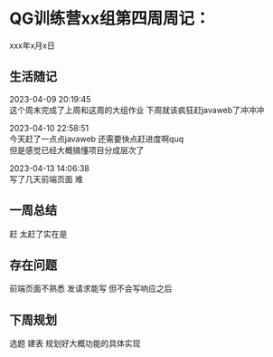 # QG训练营xx组第四周周记：
xxx年x月x日

## 生活随记  
2023-04-09 20:19:45  
这个周末完成了上周和这周的大组作业
下周就该疯狂赶javaweb了冲冲冲    

2023-04-10 22:58:51  
今天赶了一点点javaweb 还需要快点赶进度啊quq  
但是感觉已经大概搞懂项目分成层次了  
  
2023-04-13 14:06:38  
写了几天前端页面 难



## 一周总结
赶 太赶了实在是


## 存在问题
前端页面不熟悉 发请求能写 但不会写响应之后


## 下周规划
选题 建表 规划好大概功能的具体实现

